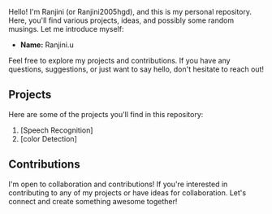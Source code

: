 

Hello! I'm Ranjini (or Ranjini2005hgd), and this is my personal repository. Here, you'll find various projects, ideas, and possibly some random musings. Let me introduce myself:

- **Name:** Ranjini.u

Feel free to explore my projects and contributions. If you have any questions, suggestions, or just want to say hello, don't hesitate to reach out!

## Projects

Here are some of the projects you'll find in this repository:

1. [Speech Recognition]
2. [color Detection]


## Contributions

I'm open to collaboration and contributions! If you're interested in contributing to any of my projects or have ideas for collaboration.
Let's connect and create something awesome together!
